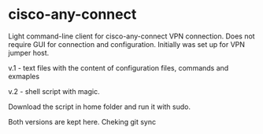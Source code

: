 # cisco-any-connect
Light command-line client for cisco-any-connect VPN connection. Does not require GUI for connection and configuration. Initially was set up for VPN jumper host.


v.1 - text files with the content of configuration files, commands and exmaples

v.2 - shell script with magic.


Download the script in home folder and run it with sudo.

Both versions are kept here.
Cheking git sync
